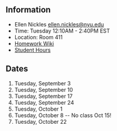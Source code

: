 ## Information

* Ellen Nickles ellen.nickles@nyu.edu
* Time: Tuesday 12:10AM - 2:40PM EST
* Location: Room 411
* [Homework Wiki](https://github.com/ITPNYU/ICM-2024-Code/wiki/Homework-Ellen-06)
* [Student Hours](https://calendar.google.com/calendar/u/0/appointments/schedules/AcZssZ17jNWeE6VJUZrJwIQX7YhcpCWBgbcDeeDCnkULKnFTbkQ-_t5GDBaBHVl71FdYq3M-s_8FM1FS)

## Dates

1. Tuesday, September 3
2. Tuesday, September 10
3. Tuesday, September 17
4. Tuesday, September 24
5. Tuesday, October 1
6. Tuesday, October 8 -- No class Oct 15!
7. Tuesday, October 22
